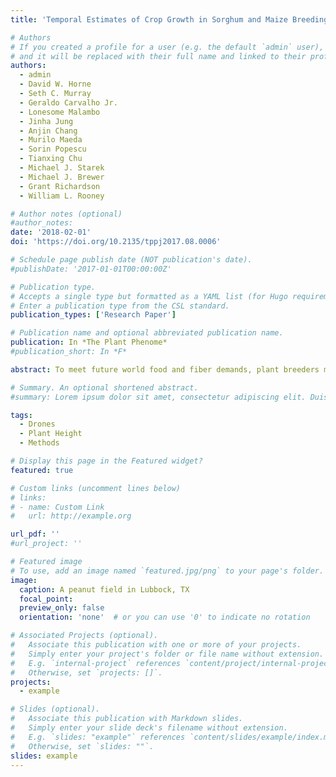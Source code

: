```yaml
---
title: 'Temporal Estimates of Crop Growth in Sorghum and Maize Breeding Enabled by Unmanned Aerial Systems'

# Authors
# If you created a profile for a user (e.g. the default `admin` user), write the username (folder name) here
# and it will be replaced with their full name and linked to their profile.
authors:
  - admin
  - David W. Horne
  - Seth C. Murray
  - Geraldo Carvalho Jr.
  - Lonesome Malambo
  - Jinha Jung
  - Anjin Chang
  - Murilo Maeda
  - Sorin Popescu
  - Tianxing Chu
  - Michael J. Starek
  - Michael J. Brewer
  - Grant Richardson
  - William L. Rooney

# Author notes (optional)
#author_notes:
date: '2018-02-01'
doi: 'https://doi.org/10.2135/tppj2017.08.0006'

# Schedule page publish date (NOT publication's date).
#publishDate: '2017-01-01T00:00:00Z'

# Publication type.
# Accepts a single type but formatted as a YAML list (for Hugo requirements).
# Enter a publication type from the CSL standard.
publication_types: ['Research Paper']

# Publication name and optional abbreviated publication name.
publication: In *The Plant Phenome*
#publication_short: In *F*

abstract: To meet future world food and fiber demands, plant breeders must increase the rate of genetic improvement of important agricultural crops. One of the biggest obstacles now facing crop scientists is a phenotyping bottleneck. To ease this burden, the emerging technology of unmanned aerial systems (UAS) presents an exciting opportunity. To assess the utility of UAS, it is important to investigate their application across multiple crop species. Terminal plant height is of great importance to maize (Zea mays L.) and sorghum [Sorghum bicolor (L.) Moench] breeders and has been hypothesized to be useful but has been logistically impractical to measure in the field. In this study, we statistically analyzed in depth the ability of UAS to estimate height in sorghum (advanced and early generation material) and maize (optimal and late material) and the application of these estimates in breeding programs. We found that UAS explain genotypic variation similarly to ground-truth methods and that the repeatability of the methodology is high (R = 0.61–0.99), indicating effective differentiation of genotypes. Additionally, correlations between ground truth and UAS measurements were moderate to high for all materials (r = 0.4–0.9). Finally, we present a novel application for the technology in the form of high-resolution temporal growth curves. Using these UAS-generated growth curves, new physiological insights can be obtained and new avenues of scientific investigation are possible.

# Summary. An optional shortened abstract.
#summary: Lorem ipsum dolor sit amet, consectetur adipiscing elit. Duis posuere tellus ac convallis placerat. Proin tincidunt magna sed ex sollicitudin #condimentum.

tags:
  - Drones
  - Plant Height
  - Methods

# Display this page in the Featured widget?
featured: true

# Custom links (uncomment lines below)
# links:
# - name: Custom Link
#   url: http://example.org

url_pdf: ''
#url_project: ''

# Featured image
# To use, add an image named `featured.jpg/png` to your page's folder.
image:
  caption: A peanut field in Lubbock, TX
  focal_point: 
  preview_only: false
  orientation: 'none'  # or you can use '0' to indicate no rotation

# Associated Projects (optional).
#   Associate this publication with one or more of your projects.
#   Simply enter your project's folder or file name without extension.
#   E.g. `internal-project` references `content/project/internal-project/index.md`.
#   Otherwise, set `projects: []`.
projects:
  - example

# Slides (optional).
#   Associate this publication with Markdown slides.
#   Simply enter your slide deck's filename without extension.
#   E.g. `slides: "example"` references `content/slides/example/index.md`.
#   Otherwise, set `slides: ""`.
slides: example
---
```

